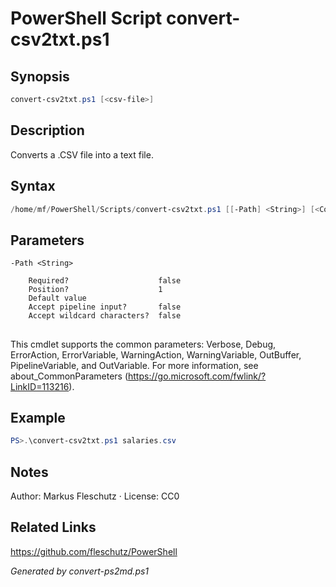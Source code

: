 # PowerShell Script convert-csv2txt.ps1

## Synopsis
```powershell
convert-csv2txt.ps1 [<csv-file>]
```

## Description
Converts a .CSV file into a text file.

## Syntax
```powershell
/home/mf/PowerShell/Scripts/convert-csv2txt.ps1 [[-Path] <String>] [<CommonParameters>]
```

## Parameters

```
-Path <String>
    
    Required?                    false
    Position?                    1
    Default value                
    Accept pipeline input?       false
    Accept wildcard characters?  false
```
## <CommonParameters>
This cmdlet supports the common parameters: Verbose, Debug, ErrorAction, ErrorVariable, WarningAction, WarningVariable, OutBuffer, PipelineVariable, and OutVariable. For more information, see about_CommonParameters (https://go.microsoft.com/fwlink/?LinkID=113216).

## Example
```powershell
PS>.\convert-csv2txt.ps1 salaries.csv
```


## Notes
Author: Markus Fleschutz · License: CC0

## Related Links
https://github.com/fleschutz/PowerShell

*Generated by convert-ps2md.ps1*
